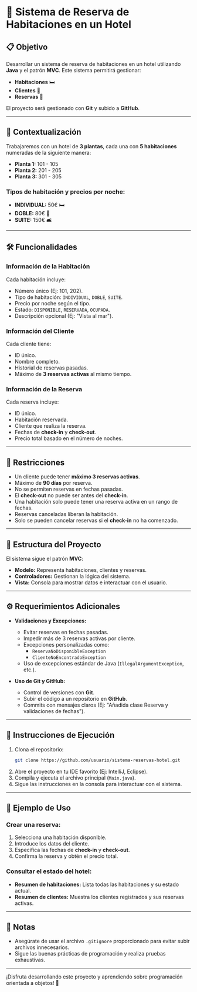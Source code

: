 # 🏨 Sistema de Reserva de Habitaciones en un Hotel

## 📋 Objetivo
Desarrollar un sistema de reserva de habitaciones en un hotel utilizando **Java** y el patrón **MVC**. Este sistema permitirá gestionar:
- **Habitaciones** 🛏️
- **Clientes** 👤
- **Reservas** 📅

El proyecto será gestionado con **Git** y subido a **GitHub**.

---

## 🏢 Contextualización
Trabajaremos con un hotel de **3 plantas**, cada una con **5 habitaciones** numeradas de la siguiente manera:
- **Planta 1:** 101 - 105
- **Planta 2:** 201 - 205
- **Planta 3:** 301 - 305

### Tipos de habitación y precios por noche:
- **INDIVIDUAL:** 50€ 🛏️
- **DOBLE:** 80€ 🛌
- **SUITE:** 150€ 🛋️

---

## 🛠️ Funcionalidades
### Información de la Habitación
Cada habitación incluye:
- Número único (Ej: 101, 202).
- Tipo de habitación: `INDIVIDUAL`, `DOBLE`, `SUITE`.
- Precio por noche según el tipo.
- Estado: `DISPONIBLE`, `RESERVADA`, `OCUPADA`.
- Descripción opcional (Ej: "Vista al mar").

### Información del Cliente
Cada cliente tiene:
- ID único.
- Nombre completo.
- Historial de reservas pasadas.
- Máximo de **3 reservas activas** al mismo tiempo.

### Información de la Reserva
Cada reserva incluye:
- ID único.
- Habitación reservada.
- Cliente que realiza la reserva.
- Fechas de **check-in** y **check-out**.
- Precio total basado en el número de noches.

---

## 🚧 Restricciones
- Un cliente puede tener **máximo 3 reservas activas**.
- Máximo de **90 días** por reserva.
- No se permiten reservas en fechas pasadas.
- El **check-out** no puede ser antes del **check-in**.
- Una habitación solo puede tener una reserva activa en un rango de fechas.
- Reservas canceladas liberan la habitación.
- Solo se pueden cancelar reservas si el **check-in** no ha comenzado.

---

## 📂 Estructura del Proyecto
El sistema sigue el patrón **MVC**:
- **Modelo:** Representa habitaciones, clientes y reservas.
- **Controladores:** Gestionan la lógica del sistema.
- **Vista:** Consola para mostrar datos e interactuar con el usuario.

---

## ⚙️ Requerimientos Adicionales
- **Validaciones y Excepciones:**
  - Evitar reservas en fechas pasadas.
  - Impedir más de 3 reservas activas por cliente.
  - Excepciones personalizadas como:
    - `ReservaNoDisponibleException`
    - `ClienteNoEncontradoException`
  - Uso de excepciones estándar de Java (`IllegalArgumentException`, etc.).

- **Uso de Git y GitHub:**
  - Control de versiones con **Git**.
  - Subir el código a un repositorio en **GitHub**.
  - Commits con mensajes claros (Ej: "Añadida clase Reserva y validaciones de fechas").

---

## 🚀 Instrucciones de Ejecución
1. Clona el repositorio:
   ```bash
   git clone https://github.com/usuario/sistema-reservas-hotel.git
   ```
2. Abre el proyecto en tu IDE favorito (Ej: IntelliJ, Eclipse).
3. Compila y ejecuta el archivo principal (`Main.java`).
4. Sigue las instrucciones en la consola para interactuar con el sistema.

---

## 📖 Ejemplo de Uso
### Crear una reserva:
1. Selecciona una habitación disponible.
2. Introduce los datos del cliente.
3. Especifica las fechas de **check-in** y **check-out**.
4. Confirma la reserva y obtén el precio total.

### Consultar el estado del hotel:
- **Resumen de habitaciones:** Lista todas las habitaciones y su estado actual.
- **Resumen de clientes:** Muestra los clientes registrados y sus reservas activas.

---

## 📝 Notas
- Asegúrate de usar el archivo `.gitignore` proporcionado para evitar subir archivos innecesarios.
- Sigue las buenas prácticas de programación y realiza pruebas exhaustivas.

---

¡Disfruta desarrollando este proyecto y aprendiendo sobre programación orientada a objetos! 🎉
